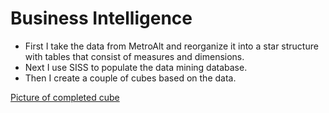 # Business Intelligence
* First I take the data from MetroAlt and reorganize it into a star structure with tables that consist of measures and dimensions. 
* Next I use SISS to populate the data mining database.
* Then I create a couple of cubes based on the data.

[Picture of completed cube](https://drive.google.com/open?id=1oFKacdZuQlR9XzjulGo8f2tY4hrSLCqY)
